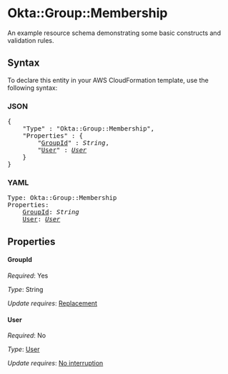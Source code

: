 # Okta::Group::Membership

An example resource schema demonstrating some basic constructs and validation rules.

## Syntax

To declare this entity in your AWS CloudFormation template, use the following syntax:

### JSON

<pre>
{
    "Type" : "Okta::Group::Membership",
    "Properties" : {
        "<a href="#groupid" title="GroupId">GroupId</a>" : <i>String</i>,
        "<a href="#user" title="User">User</a>" : <i><a href="user.md">User</a></i>
    }
}
</pre>

### YAML

<pre>
Type: Okta::Group::Membership
Properties:
    <a href="#groupid" title="GroupId">GroupId</a>: <i>String</i>
    <a href="#user" title="User">User</a>: <i><a href="user.md">User</a></i>
</pre>

## Properties

#### GroupId

_Required_: Yes

_Type_: String

_Update requires_: [Replacement](https://docs.aws.amazon.com/AWSCloudFormation/latest/UserGuide/using-cfn-updating-stacks-update-behaviors.html#update-replacement)

#### User

_Required_: No

_Type_: <a href="user.md">User</a>

_Update requires_: [No interruption](https://docs.aws.amazon.com/AWSCloudFormation/latest/UserGuide/using-cfn-updating-stacks-update-behaviors.html#update-no-interrupt)

